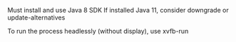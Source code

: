 Must install and use Java 8 SDK
If installed Java 11, consider downgrade or update-alternatives

To run the process headlessly (without display), use xvfb-run